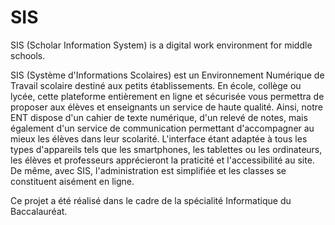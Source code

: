 # SIS
SIS (Scholar Information System) is a digital work environment for middle schools.

SIS (Système d'Informations Scolaires) est un Environnement Numérique de Travail scolaire destiné aux petits établissements. En école, collège ou lycée, cette plateforme entièrement en ligne et sécurisée vous permettra de proposer aux élèves et enseignants un service de haute qualité. Ainsi, notre ENT dispose d'un cahier de texte numérique, d'un relevé de notes, mais également d'un service de communication permettant d'accompagner au mieux les élèves dans leur scolarité. L'interface étant adaptée à tous les types d'appareils tels que les smartphones, les tablettes ou les ordinateurs, les élèves et professeurs apprécieront la praticité et l'accessibilité au site. De même, avec SIS, l'administration est simplifiée et les classes se constituent aisément en ligne.

Ce projet a été réalisé dans le cadre de la spécialité Informatique du Baccalauréat.
